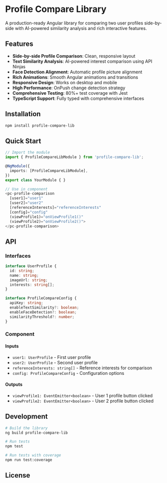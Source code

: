 # Profile Compare Library

A production-ready Angular library for comparing two user profiles side-by-side with AI-powered similarity analysis and rich interactive features.

## Features

- **Side-by-side Profile Comparison**: Clean, responsive layout
- **Text Similarity Analysis**: AI-powered interest comparison using API Ninjas
- **Face Detection Alignment**: Automatic profile picture alignment
- **Rich Animations**: Smooth Angular animations and transitions
- **Responsive Design**: Works on desktop and mobile
- **High Performance**: OnPush change detection strategy
- **Comprehensive Testing**: 80%+ test coverage with Jest
- **TypeScript Support**: Fully typed with comprehensive interfaces

## Installation

```bash
npm install profile-compare-lib
```

## Quick Start

```typescript
// Import the module
import { ProfileCompareLibModule } from 'profile-compare-lib';

@NgModule({
  imports: [ProfileCompareLibModule],
})
export class YourModule { }

// Use in component
<pc-profile-comparison
  [user1]="user1"
  [user2]="user2"
  [referenceInterests]="referenceInterests"
  [config]="config"
  (viewProfile1)="onViewProfile1()"
  (viewProfile2)="onViewProfile2()">
</pc-profile-comparison>
```

## API

### Interfaces

```typescript
interface UserProfile {
  id: string;
  name: string;
  imageUrl: string;
  interests: string[];
}

interface ProfileCompareConfig {
  apiKey: string;
  enableTextSimilarity?: boolean;
  enableFaceDetection?: boolean;
  similarityThreshold?: number;
}
```

### Component

#### Inputs
- `user1: UserProfile` - First user profile
- `user2: UserProfile` - Second user profile  
- `referenceInterests: string[]` - Reference interests for comparison
- `config: ProfileCompareConfig` - Configuration options

#### Outputs
- `viewProfile1: EventEmitter<boolean>` - User 1 profile button clicked
- `viewProfile2: EventEmitter<boolean>` - User 2 profile button clicked

## Development

```bash
# Build the library
ng build profile-compare-lib

# Run tests
npm test

# Run tests with coverage
npm run test:coverage
```

## License


